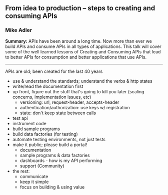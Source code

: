 ## From idea to production – steps to creating and consuming APIs

### Mike Adler

__Summary:__
APIs have been around a long time. Now more than ever we build APIs and consume APIs in all types of applications. This talk will cover some of the well learned lessons of Creating and Consuming APIs that lead to better APIs for consumption and better applications that use APIs.

---

APIs are old; been created for the last 40 years

* use & understand the standards; understand the verbs & http states
* write/read the documentation first
* up front, figure out the stuff that's going to kill you later (scaling concerns, implementation issues, etc)
	* versioning: url, request-header, accepts-header
	* authentication/authorization: use keys w/ registration
	* state: don't keep state between calls
* test api
* instrument code
* build sample programs
* build data factories (for testing)
* automate testing environments, not just tests
* make it public; please build a portal!
	* documentation
	* sample programs & data factories
	* dashboards - how is my API performing
	* support (Community)
* the rest:
	* communicate
	* keep it simple
	* focus on building & using value
